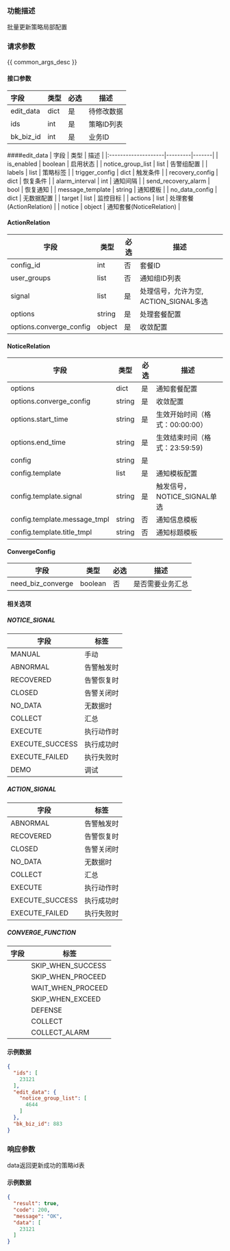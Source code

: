 ### 功能描述

批量更新策略局部配置

### 请求参数

{{ common_args_desc }}

#### 接口参数
| 字段        | 类型   | 必选  | 描述     |
|:----------|------|-----|--------|
| edit_data | dict | 是   | 待修改数据  |
| ids       | int  | 是   | 策略ID列表 |
| bk_biz_id | int  | 是   | 业务ID   |

####edit_data
| 字段                  | 类型      | 描述    |
|:--------------------|---------|-------|
| is_enabled          | boolean | 启用状态  |
| notice_group_list   | list    | 告警组配置 |
| labels              | list    | 策略标签  |
| trigger_config      | dict    | 触发条件  |
| recovery_config     | dict    | 恢复条件  |
| alarm_interval      | int     | 通知间隔  |
| send_recovery_alarm | bool    | 恢复通知  |
| message_template    | string  | 通知模板  |
| no_data_config      | dict    | 无数据配置 |
| target              | list    | 监控目标  |
| actions              | list    | 处理套餐(ActionRelation)  |
| notice              | object    | 通知套餐(NoticeRelation)  |

#### ActionRelation

| 字段                                | 类型     | 必选  | 描述           |
|-----------------------------------|--------|-----|--------------|
| config_id                                | int    | 否   | 套餐ID         |
| user_groups                              | list | 否   | 通知组ID列表 |
| signal                            | list   | 是   |    处理信号，允许为空, ACTION_SIGNAL多选      |
| options             | string | 是   |     处理套餐配置    |
| options.converge_config             | object | 是   |     收敛配置     |


#### NoticeRelation

| 字段                                | 类型     | 必选  | 描述           |
|-----------------------------------|--------|-----|--------------|
| options                            | dict   | 是   | 通知套餐配置         |
| options.converge_config             | string | 是   |     收敛配置     |
| options.start_time             | string | 是   |    生效开始时间（格式：00:00:00）     |
| options.end_time             | string | 是   |    生效结束时间（格式：23:59:59)     |
| config             | string | 是   |         |
| config.template                   | list   | 是   | 通知模板配置         |
| config.template.signal  | string | 是   | 触发信号，NOTICE_SIGNAL单选       |
| config.template.message_tmpl | string | 否   | 通知信息模板       |
| config.template.title_tmpl | string | 否   | 通知标题模板       |

#### ConvergeConfig

| 字段                                | 类型     | 必选  | 描述           |
|-----------------------------------|--------|-----|--------------|
| need_biz_converge                 | boolean | 否   | 是否需要业务汇总    |


#### 相关选项
##### NOTICE_SIGNAL
| 字段                                | 标签     |
|-----------------------------------|--------|
|MANUAL|手动|
|ABNORMAL|告警触发时|
|RECOVERED|告警恢复时|
|CLOSED|告警关闭时|
|NO_DATA|无数据时|
|COLLECT|汇总|
|EXECUTE|执行动作时|
|EXECUTE_SUCCESS|执行成功时|
|EXECUTE_FAILED|执行失败时|
|DEMO|调试|

##### ACTION_SIGNAL
| 字段                                | 标签     |
|-----------------------------------|--------|
|ABNORMAL|告警触发时|
|RECOVERED|告警恢复时|
|CLOSED|告警关闭时|
|NO_DATA|无数据时|
|COLLECT|汇总|
|EXECUTE|执行动作时|
|EXECUTE_SUCCESS|执行成功时|
|EXECUTE_FAILED|执行失败时|

##### CONVERGE_FUNCTION
| 字段                                | 标签     |
|-----------------------------------|--------|
    |SKIP_WHEN_SUCCESS|成功后跳过|
    |SKIP_WHEN_PROCEED|执行中跳过|
    |WAIT_WHEN_PROCEED|执行中等待|
    |SKIP_WHEN_EXCEED|超出后忽略|
    |DEFENSE|异常防御审批|
    |COLLECT|超出后汇总|
    |COLLECT_ALARM|汇总通知|


#### 示例数据

```json
{
  "ids": [
    23121
  ],
  "edit_data": {
    "notice_group_list": [
      4644
    ]
  },
  "bk_biz_id": 883
}
```

### 响应参数

data返回更新成功的策略id表

#### 示例数据

```json
{
  "result": true,
  "code": 200,
  "message": "OK",
  "data": [
    23121
  ]
}
```
